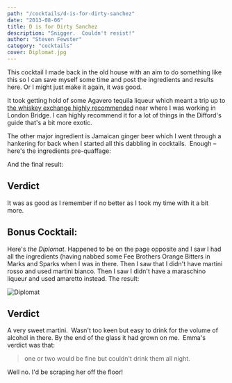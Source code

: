 ```yaml
---
path: "/cocktails/d-is-for-dirty-sanchez"
date: "2013-08-06"
title: D is for Dirty Sanchez
description: "Snigger.  Couldn't resist!"
author: "Steven Fewster"
category: "cocktails"
cover: Diplomat.jpg
---
```



This cocktail I made back in the old house with an aim to do something like this so I can save myself some time and post the ingredients and results here. Or I might just make it again, it was good.

It took getting hold of some Agavero tequila liqueur which meant a trip up to [the whiskey exchange highly recommended](http://www.thewhiskyexchange.com/ "The Whiskey Exchange") near where I was working in London Bridge. I can highly recommend it for a lot of things in the Difford's guide that's a bit more exotic.

The other major ingredient is Jamaican ginger beer which I went through a hankering for back when I started all this dabbling in cocktails.  Enough &#8211; here's the ingredients pre-quaffage:


And the final result:

## Verdict

It was as good as I remember if no better as I took my time with it a bit more.

## Bonus Cocktail:

Here's *the Diplomat*. Happened to be on the page opposite and I saw I had all the ingredients (having nabbed some Fee Brothers Orange Bitters in Marks and Sparks when I was in there. Then I saw that I didn't have martini rosso and used martini bianco. Then I saw I didn't have a maraschino liqueur and used amaretto instead. The result:

![Diplomat](/images/uploads/2013/06/Diplomat.jpg "Diplomat")

## Verdict

A very sweet martini.  Wasn't too keen but easy to drink for the volume of alcohol in there. By the end of the glass it had grown on me.  Emma's verdict was that: 

>one or two would be fine but couldn't drink them all night. 

Well no. I'd be scraping her off the floor!

